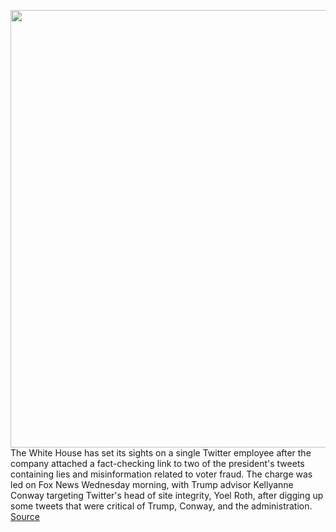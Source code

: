 <img src='https://cdn.vox-cdn.com/thumbor/i_OoklL5rhsCO6aHDbKevlTYcmE=/0x0:4593x3062/1200x800/filters:focal(1554x383:2288x1117)/cdn.vox-cdn.com/uploads/chorus_image/image/66852156/1226445905.jpg.0.jpg' width='700px' /><br/>
The White House has set its sights on a single Twitter employee after the company attached a fact-checking link to two of the president's tweets containing lies and misinformation related to voter fraud. The charge was led on Fox News Wednesday morning, with Trump advisor Kellyanne Conway targeting Twitter's head of site integrity, Yoel Roth, after digging up some tweets that were critical of Trump, Conway, and the administration.
<a href='https://www.theverge.com/2020/5/27/21272210/trump-twitter-fact-check-admin-targeting-employee-voter-fraud-controversy'> Source <a/>